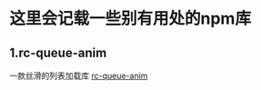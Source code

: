 # 这里会记载一些别有用处的npm库
## 1.rc-queue-anim
一款丝滑的列表加载库
[rc-queue-anim](https://www.jianshu.com/p/f378e3f2e7e1?tdsourcetag=s_pcqq_aiomsg)